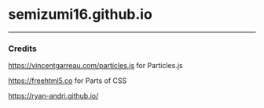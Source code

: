 # semizumi16.github.io
---
### Credits
https://vincentgarreau.com/particles.js for Particles.js

https://freehtml5.co for Parts of CSS

https://ryan-andri.github.io/
